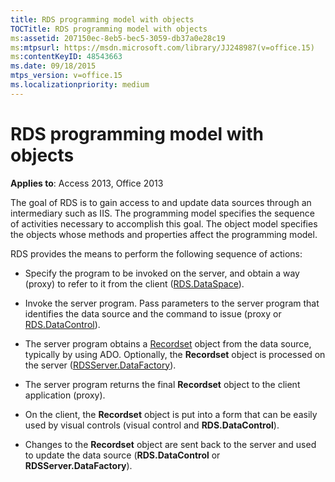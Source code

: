 ```yaml
---
title: RDS programming model with objects
TOCTitle: RDS programming model with objects
ms:assetid: 207150ec-8eb5-bec5-3059-db37a0e28c19
ms:mtpsurl: https://msdn.microsoft.com/library/JJ248987(v=office.15)
ms:contentKeyID: 48543663
ms.date: 09/18/2015
mtps_version: v=office.15
ms.localizationpriority: medium
---
```


# RDS programming model with objects

**Applies to**: Access 2013, Office 2013

The goal of RDS is to gain access to and update data sources through an intermediary such as IIS. The programming model specifies the sequence of activities necessary to accomplish this goal. The object model specifies the objects whose methods and properties affect the programming model.

RDS provides the means to perform the following sequence of actions:

- Specify the program to be invoked on the server, and obtain a way (proxy) to refer to it from the client ([RDS.DataSpace](dataspace-object-rds.md)).

- Invoke the server program. Pass parameters to the server program that identifies the data source and the command to issue (proxy or [RDS.DataControl](datacontrol-object-rds.md)).

- The server program obtains a [Recordset](recordset-object-ado.md) object from the data source, typically by using ADO. Optionally, the **Recordset** object is processed on the server ([RDSServer.DataFactory](datafactory-object-rdsserver.md)).

- The server program returns the final **Recordset** object to the client application (proxy).

- On the client, the **Recordset** object is put into a form that can be easily used by visual controls (visual control and **RDS.DataControl**).

- Changes to the **Recordset** object are sent back to the server and used to update the data source (**RDS.DataControl** or **RDSServer.DataFactory**).

